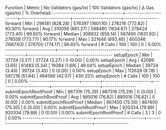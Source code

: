 Function                 | Metric  | No Validators (gas/tx) | 100 Validators (gas/tx) |        Δ Gas (gas/tx) |   % Overhead
-------------------------+---------+------------------------+-------------------------+------------------------+-----------------
forward                  | Min     |     298181 (828.28)    |      576397 (1601.10)   |     278216 (772.82)    |      93.30%
forward                  | Avg     |     310056 (861.27)    |      588480 (1634.67)   |     278424 (773.40)    |      89.80%
forward                  | Median  |     308932 (858.14)    |      587490 (1631.92)   |     278558 (773.77)    |      90.17%
forward                  | Max     |     321646 (893.46)    |      600346 (1667.63)   |     278700 (774.17)    |      86.65%
forward                  | # Calls |                    100 |                     100 |                      0 |       0.00%
-------------------------+---------+------------------------+-------------------------+------------------------+-----------------
setupEpoch               | Min     |      37724 (3.27)      |       37724 (3.27)      |          0 (0.00)      |       0.00%
setupEpoch               | Avg     |      42099 (3.65)      |       61483 (5.34)      |      19384 (1.68)      |      46.04%
setupEpoch               | Median  |      39724 (3.45)      |       39724 (3.45)      |          0 (0.00)      |       0.00%
setupEpoch               | Max     |     112629 (9.78)      |      597218 (51.84)     |     484589 (42.07)     |     430.25%
setupEpoch               | # Calls |                    100 |                     100 |                      0 |       0.00%
-------------------------+---------+------------------------+-------------------------+------------------------+-----------------
submitEpochRootProof     | Min     |     867316 (75.29)     |      867316 (75.29)     |          0 (0.00)      |       0.00%
submitEpochRootProof     | Avg     |     885016 (76.82)     |      885016 (76.82)     |          0 (0.00)      |       0.00%
submitEpochRootProof     | Median  |     867400 (75.30)     |      867400 (75.30)     |          0 (0.00)      |       0.00%
submitEpochRootProof     | Max     |     920334 (79.89)     |      920334 (79.89)     |          0 (0.00)      |       0.00%
submitEpochRootProof     | # Calls |                      3 |                       3 |                      0 |       0.00%
-------------------------+---------+------------------------+-------------------------+------------------------+-----------------
